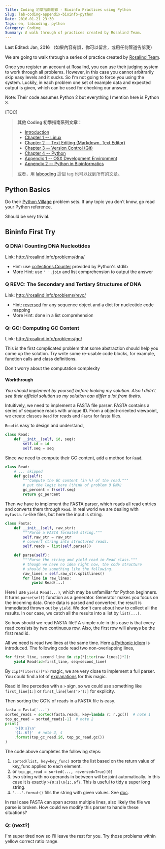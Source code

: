 ```yaml
---
Title: Coding 初學指南附錄 - Bioinfo Practices using Python
Slug: lab-coding-appendix-bioinfo-python
Date: 2016-01-21 23:30
Tags: en, labcoding, python
Category: Coding
Summary: A walk through of practices created by Rosalind Team.
---
```


Last Edited: Jan, 2016 （如果內容有誤，你可以留言，或用任何管道告訴我）

We are going to walk through a series of practice created by [Rosalind Team][rosalind].

Once you register an account at Rosalind, you can use their judging system to work through all problems. However, in this case you cannot arbitrarily skip easy levels and it sucks. So I'm not going to force you using the system. Luckily, in each problem one set of example data and expected output is given, which can be used for checking our answer.

Note: Their code assumes Python 2 but everything I mention here is Python 3.

[TOC]

> **其他 Coding 初學指南系列文章：**
>
> - [Introduction][intro]
> - [Chapter 1 -- Linux][chp1-linux]
> - [Chapter 2 -- Text Editing (Markdown, Text Editor)][chp2-text-editing]
> - [Chapter 3 -- Version Control (Git)][chp3-git]
> - [Chapter 4 -- Python][chp4-python]
> - [Appendix 1 -- OSX Development Environment][apx0-osx]
> - [Appendix 2 -- Python in Bioinformatics][apx1-bioinfo]
>
> 或者，用 [labcoding](/tag/labcoding.html) 這個 tag 也可以找到所有的文章。

[intro]: {filename}0121_lab_coding_intro.md
[chp1-linux]: {filename}0121_lab_coding_linux.md
[chp2-text-editing]: {filename}0121_lab_coding_text_editing.md
[chp3-git]: {filename}0121_lab_coding_version_control.md
[chp4-python]: {filename}0121_lab_coding_python.md
[apx0-osx]: {filename}0121_lab_coding_a_osx_env.md
[apx1-bioinfo]: {filename}0121_lab_coding_a_bioinfo_python.md



## Python Basics

Do their [Python Village][rosalind-python] problem sets. If any topic you don't know, go read your Python reference.

Should be very trivial.


## Bininfo First Try

### Q DNA: Counting DNA Nucleotides
Link: <http://rosalind.info/problems/dna/>

- Hint: use [collections.Counter](https://docs.python.org/3/library/collections.html#collections.Counter) provided by Python's stdlib
- More Hint: use `' '.join` and list comprehension to output the answer


### Q REVC: The Secondary and Tertiary Structures of DNA
Link: <http://rosalind.info/problems/revc/>

- Hint: [reversed](https://docs.python.org/3/library/functions.html#reversed) for any sequence object and a dict for nucleotide code mapping
- More Hint: done in a list comprehension

[rosalind]: http://rosalind.info/problems/
[rosalind-python]: http://rosalind.info/problems/list-view/?location=python-village


### Q: GC: Computing GC Content
Link: <http://rosalind.info/problems/gc/>

This is the first complicated problem that some abstraction should help you come up the solution. Try write some re-usable code blocks, for example, function calls and class definitions.

Don't worry about the computation complexity

#### Workthrough
*You should implement by yourself before looking my solution. Also I didn't see their official solution so my solution can differ a lot from theirs.*

Intuitively, we need to implement a FASTA file parser. FASTA contains a series of sequence reads with unique ID. From a object-oriented viewpoint, we create classes `Read` for reads and `Fasta` for fasta files.

`Read` is easy to design and understand,

~~~python
class Read:
    def __init__(self, id, seq):
        self.id = id
        self.seq = seq
~~~

Since we need to compute their GC content, add a method for `Read`.

~~~python
class Read:
    # ... skipped
    def gc(self):
        """Compute the GC content (in %) of the read."""
        # put the logic here (think of problem Q DNA)
        gc_percent = f(self.seq)
        return gc_percent
~~~

Then we have to implement the FASTA parser, which reads all read entries and converts them through `Read`. In real world we are dealing with `myfasta.fa`-like files, but here the input is string.

~~~python
class Fasta:
    def __init__(self, raw_str):
        """Parse a FASTA formated string."""
        self.raw_str = raw_str
        # convert string into structured reads.
        self.reads = list(self.parse())

    def parse(self):
        """Parse the string and yield read in Read class."""
        # though we have no idea right now, the code structure
        # should be something like the following.
        raw_lines = self.raw_str.splitlines()
        for line in raw_lines:
            yield Read(...)
~~~

Here I use `yield Read(...)`, which may be unfamiliar for Python beginners. It turns `parse(self)` function as a generator. Generator makes you focus on the incoming data. Once data is parsed and converted, the result is immediated thrown out by `yield`. We don't care about how to collect all the results. In our case, we catch all the results into a list by `list(...)`.

So how should we read FASTA file? A simple rule in this case is that every read consists by two continuous row. Also, the first row will always be the first read id.

All we need is read two lines at the same time. Here [a Pythonic idiom](https://docs.python.org/3/library/functions.html#zip) is introduced. The following code read two non-overlapping lines,

~~~python
for first_line, second_line in zip(*[iter(raw_lines)]*2):
    yield Read(id=first_line, seq=second_line)
~~~

By `zip(*[iter(s)]*n)` magic, we are very close to implement a full parser. You could find a lot of [explanations](http://stackoverflow.com/a/2233247) for this magic.

Read id line percedes with a `>` sign, so we could use something like `first_line[1:]` or `first_line[len('>'):]` for explicity.

Then sorting the GC% of reads in a FASTA file is easy.

~~~python
fasta = Fasta('...')
sorted_reads = sorted(fasta.reads, key=lambda r: r.gc())  # note 1
top_gc_read = sorted_reads[-1]  # note 2
print(
    '>{0:s}\n'
    '{1:.6f}'  # note 3, 4
    .format(top_gc_read.id, top_gc_read.gc())
)
~~~

The code above completes the following steps:

1. `sorted(list, key=key_func)` sorts the list based on the return value of key_func applied to each element.
2. or `top_gc_read = sorted(..., reversed=True)[0]`
3. two string with no operands in between will be joint automatically. In this case it is exactly `>{0:s}\n{1:.6f}`. This is useful to tidy a super long string.
4. `'...'.format()` fills the string with given values. See [doc](https://docs.python.org/3/library/string.html#formatspec).

In real case FASTA can span across multiple lines, also likely the file we parse is broken. How could we modify this parser to handle these situations?


### Q: (next?)
I'm super tired now so I'll leave the rest for you. Try those problems within yellow correct ratio range.
